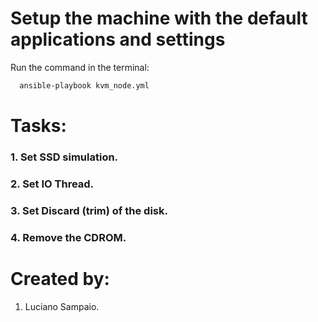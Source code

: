 # Setup the machine with the default applications and settings

Run the command in the terminal:
```bash
  ansible-playbook kvm_node.yml
```

# Tasks:

### 1. Set SSD simulation.

### 2. Set IO Thread.

### 3. Set Discard (trim) of the disk.

### 4. Remove the CDROM.

# Created by: 

1. Luciano Sampaio.
